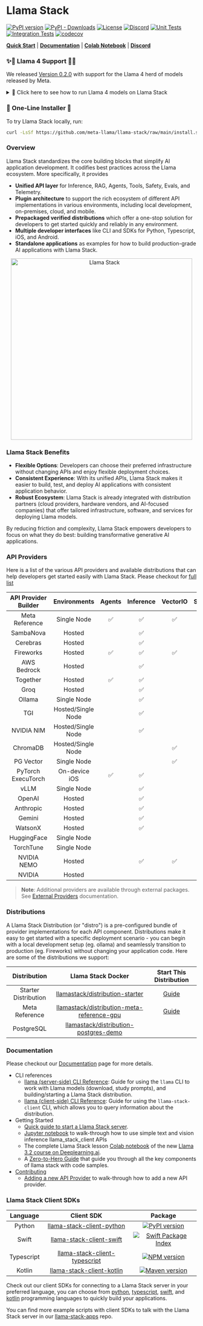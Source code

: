 # Llama Stack

[![PyPI version](https://img.shields.io/pypi/v/llama_stack.svg)](https://pypi.org/project/llama_stack/)
[![PyPI - Downloads](https://img.shields.io/pypi/dm/llama-stack)](https://pypi.org/project/llama-stack/)
[![License](https://img.shields.io/pypi/l/llama_stack.svg)](https://github.com/meta-llama/llama-stack/blob/main/LICENSE)
[![Discord](https://img.shields.io/discord/1257833999603335178?color=6A7EC2&logo=discord&logoColor=ffffff)](https://discord.gg/llama-stack)
[![Unit Tests](https://github.com/meta-llama/llama-stack/actions/workflows/unit-tests.yml/badge.svg?branch=main)](https://github.com/meta-llama/llama-stack/actions/workflows/unit-tests.yml?query=branch%3Amain)
[![Integration Tests](https://github.com/meta-llama/llama-stack/actions/workflows/integration-tests.yml/badge.svg?branch=main)](https://github.com/meta-llama/llama-stack/actions/workflows/integration-tests.yml?query=branch%3Amain)
[![codecov](https://codecov.io/gh/ChristianZaccaria/llama-stack/branch/main/graph/badge.svg)](https://codecov.io/gh/ChristianZaccaria/llama-stack)

[**Quick Start**](https://llama-stack.readthedocs.io/en/latest/getting_started/index.html) | [**Documentation**](https://llama-stack.readthedocs.io/en/latest/index.html) | [**Colab Notebook**](./docs/getting_started.ipynb) | [**Discord**](https://discord.gg/llama-stack)

### ✨🎉 Llama 4 Support  🎉✨
We released [Version 0.2.0](https://github.com/meta-llama/llama-stack/releases/tag/v0.2.0) with support for the Llama 4 herd of models released by Meta.

<details>

<summary>👋 Click here to see how to run Llama 4 models on Llama Stack </summary>

\
*Note you need 8xH100 GPU-host to run these models*

```bash
pip install -U llama_stack

MODEL="Llama-4-Scout-17B-16E-Instruct"
# get meta url from llama.com
llama model download --source meta --model-id $MODEL --meta-url <META_URL>

# start a llama stack server
INFERENCE_MODEL=meta-llama/$MODEL llama stack build --run --template meta-reference-gpu

# install client to interact with the server
pip install llama-stack-client
```
### CLI
```bash
# Run a chat completion
MODEL="Llama-4-Scout-17B-16E-Instruct"

llama-stack-client --endpoint http://localhost:8321 \
inference chat-completion \
--model-id meta-llama/$MODEL \
--message "write a haiku for meta's llama 4 models"

ChatCompletionResponse(
    completion_message=CompletionMessage(content="Whispers in code born\nLlama's gentle, wise heartbeat\nFuture's soft unfold", role='assistant', stop_reason='end_of_turn', tool_calls=[]),
    logprobs=None,
    metrics=[Metric(metric='prompt_tokens', value=21.0, unit=None), Metric(metric='completion_tokens', value=28.0, unit=None), Metric(metric='total_tokens', value=49.0, unit=None)]
)
```
### Python SDK
```python
from llama_stack_client import LlamaStackClient

client = LlamaStackClient(base_url=f"http://localhost:8321")

model_id = "meta-llama/Llama-4-Scout-17B-16E-Instruct"
prompt = "Write a haiku about coding"

print(f"User> {prompt}")
response = client.inference.chat_completion(
    model_id=model_id,
    messages=[
        {"role": "system", "content": "You are a helpful assistant."},
        {"role": "user", "content": prompt},
    ],
)
print(f"Assistant> {response.completion_message.content}")
```
As more providers start supporting Llama 4, you can use them in Llama Stack as well. We are adding to the list. Stay tuned!


</details>

### 🚀 One-Line Installer 🚀

To try Llama Stack locally, run:

```bash
curl -LsSf https://github.com/meta-llama/llama-stack/raw/main/install.sh | bash
```

### Overview

Llama Stack standardizes the core building blocks that simplify AI application development. It codifies best practices across the Llama ecosystem. More specifically, it provides

- **Unified API layer** for Inference, RAG, Agents, Tools, Safety, Evals, and Telemetry.
- **Plugin architecture** to support the rich ecosystem of different API implementations in various environments, including local development, on-premises, cloud, and mobile.
- **Prepackaged verified distributions** which offer a one-stop solution for developers to get started quickly and reliably in any environment.
- **Multiple developer interfaces** like CLI and SDKs for Python, Typescript, iOS, and Android.
- **Standalone applications** as examples for how to build production-grade AI applications with Llama Stack.

<div style="text-align: center;">
  <img
    src="https://github.com/user-attachments/assets/33d9576d-95ea-468d-95e2-8fa233205a50"
    width="480"
    title="Llama Stack"
    alt="Llama Stack"
  />
</div>

### Llama Stack Benefits
- **Flexible Options**: Developers can choose their preferred infrastructure without changing APIs and enjoy flexible deployment choices.
- **Consistent Experience**: With its unified APIs, Llama Stack makes it easier to build, test, and deploy AI applications with consistent application behavior.
- **Robust Ecosystem**: Llama Stack is already integrated with distribution partners (cloud providers, hardware vendors, and AI-focused companies) that offer tailored infrastructure, software, and services for deploying Llama models.

By reducing friction and complexity, Llama Stack empowers developers to focus on what they do best: building transformative generative AI applications.

### API Providers
Here is a list of the various API providers and available distributions that can help developers get started easily with Llama Stack.
Please checkout for [full list](https://llama-stack.readthedocs.io/en/latest/providers/index.html)

| API Provider Builder | Environments | Agents | Inference | VectorIO | Safety | Telemetry | Post Training | Eval | DatasetIO |
|:-------------------:|:------------:|:------:|:---------:|:--------:|:------:|:---------:|:-------------:|:----:|:--------:|
| Meta Reference | Single Node | ✅ | ✅ | ✅ | ✅ | ✅ | ✅ | ✅ | ✅ |
| SambaNova | Hosted | | ✅ | | ✅ | | | | |
| Cerebras | Hosted | | ✅ | | | | | | |
| Fireworks | Hosted | ✅ | ✅ | ✅ | | | | | |
| AWS Bedrock | Hosted | | ✅ | | ✅ | | | | |
| Together | Hosted | ✅ | ✅ | | ✅ | | | | |
| Groq | Hosted | | ✅ | | | | | | |
| Ollama | Single Node | | ✅ | | | | | | |
| TGI | Hosted/Single Node | | ✅ | | | | | | |
| NVIDIA NIM | Hosted/Single Node | | ✅ | | ✅ | | | | |
| ChromaDB | Hosted/Single Node | | | ✅ | | | | | |
| PG Vector | Single Node | | | ✅ | | | | | |
| PyTorch ExecuTorch | On-device iOS | ✅ | ✅ | | | | | | |
| vLLM | Single Node | | ✅ | | | | | | |
| OpenAI | Hosted | | ✅ | | | | | | |
| Anthropic | Hosted | | ✅ | | | | | | |
| Gemini | Hosted | | ✅ | | | | | | |
| WatsonX | Hosted | | ✅ | | | | | | |
| HuggingFace | Single Node | | | | | | ✅ | | ✅ |
| TorchTune | Single Node | | | | | | ✅ | | |
| NVIDIA NEMO | Hosted | | ✅ | ✅ | | | ✅ | ✅ | ✅ |
| NVIDIA | Hosted | | | | | | ✅ | ✅ | ✅ |

> **Note**: Additional providers are available through external packages. See [External Providers](https://llama-stack.readthedocs.io/en/latest/providers/external.html) documentation.

### Distributions

A Llama Stack Distribution (or "distro") is a pre-configured bundle of provider implementations for each API component. Distributions make it easy to get started with a specific deployment scenario - you can begin with a local development setup (eg. ollama) and seamlessly transition to production (eg. Fireworks) without changing your application code.
Here are some of the distributions we support:

|               **Distribution**                |                                                                    **Llama Stack Docker**                                                                     |                                                 Start This Distribution                                                  |
|:---------------------------------------------:|:-------------------------------------------------------------------------------------------------------------------------------------------------------------:|:------------------------------------------------------------------------------------------------------------------------:|
|                Starter Distribution                 |           [llamastack/distribution-starter](https://hub.docker.com/repository/docker/llamastack/distribution-starter/general)           |      [Guide](https://llama-stack.readthedocs.io/en/latest/distributions/self_hosted_distro/starter.html)      |
|                Meta Reference                 |           [llamastack/distribution-meta-reference-gpu](https://hub.docker.com/repository/docker/llamastack/distribution-meta-reference-gpu/general)           |      [Guide](https://llama-stack.readthedocs.io/en/latest/distributions/self_hosted_distro/meta-reference-gpu.html)      |
|                   PostgreSQL                  |                [llamastack/distribution-postgres-demo](https://hub.docker.com/repository/docker/llamastack/distribution-postgres-demo/general)                |                  |

### Documentation

Please checkout our [Documentation](https://llama-stack.readthedocs.io/en/latest/index.html) page for more details.

* CLI references
    * [llama (server-side) CLI Reference](https://llama-stack.readthedocs.io/en/latest/references/llama_cli_reference/index.html): Guide for using the `llama` CLI to work with Llama models (download, study prompts), and building/starting a Llama Stack distribution.
    * [llama (client-side) CLI Reference](https://llama-stack.readthedocs.io/en/latest/references/llama_stack_client_cli_reference.html): Guide for using the `llama-stack-client` CLI, which allows you to query information about the distribution.
* Getting Started
    * [Quick guide to start a Llama Stack server](https://llama-stack.readthedocs.io/en/latest/getting_started/index.html).
    * [Jupyter notebook](./docs/getting_started.ipynb) to walk-through how to use simple text and vision inference llama_stack_client APIs
    * The complete Llama Stack lesson [Colab notebook](https://colab.research.google.com/drive/1dtVmxotBsI4cGZQNsJRYPrLiDeT0Wnwt) of the new [Llama 3.2 course on Deeplearning.ai](https://learn.deeplearning.ai/courses/introducing-multimodal-llama-3-2/lesson/8/llama-stack).
    * A [Zero-to-Hero Guide](https://github.com/meta-llama/llama-stack/tree/main/docs/zero_to_hero_guide) that guide you through all the key components of llama stack with code samples.
* [Contributing](CONTRIBUTING.md)
    * [Adding a new API Provider](https://llama-stack.readthedocs.io/en/latest/contributing/new_api_provider.html) to walk-through how to add a new API provider.

### Llama Stack Client SDKs

|  **Language** |  **Client SDK** | **Package** |
| :----: | :----: | :----: |
| Python |  [llama-stack-client-python](https://github.com/meta-llama/llama-stack-client-python) | [![PyPI version](https://img.shields.io/pypi/v/llama_stack_client.svg)](https://pypi.org/project/llama_stack_client/)
| Swift  | [llama-stack-client-swift](https://github.com/meta-llama/llama-stack-client-swift) | [![Swift Package Index](https://img.shields.io/endpoint?url=https%3A%2F%2Fswiftpackageindex.com%2Fapi%2Fpackages%2Fmeta-llama%2Fllama-stack-client-swift%2Fbadge%3Ftype%3Dswift-versions)](https://swiftpackageindex.com/meta-llama/llama-stack-client-swift)
| Typescript   | [llama-stack-client-typescript](https://github.com/meta-llama/llama-stack-client-typescript) | [![NPM version](https://img.shields.io/npm/v/llama-stack-client.svg)](https://npmjs.org/package/llama-stack-client)
| Kotlin | [llama-stack-client-kotlin](https://github.com/meta-llama/llama-stack-client-kotlin) | [![Maven version](https://img.shields.io/maven-central/v/com.llama.llamastack/llama-stack-client-kotlin)](https://central.sonatype.com/artifact/com.llama.llamastack/llama-stack-client-kotlin)

Check out our client SDKs for connecting to a Llama Stack server in your preferred language, you can choose from [python](https://github.com/meta-llama/llama-stack-client-python), [typescript](https://github.com/meta-llama/llama-stack-client-typescript), [swift](https://github.com/meta-llama/llama-stack-client-swift), and [kotlin](https://github.com/meta-llama/llama-stack-client-kotlin) programming languages to quickly build your applications.

You can find more example scripts with client SDKs to talk with the Llama Stack server in our [llama-stack-apps](https://github.com/meta-llama/llama-stack-apps/tree/main/examples) repo.
